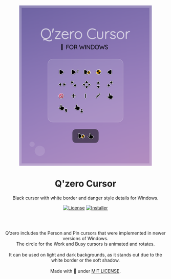 </br>
<p align="center"><a href="#"><img src="docs/assets/Preview.png" align="center" alt="Drop Icons"/></a></p>
<h1 align="center">Q'zero Cursor</h1>
<p align="center">Black cursor with white border and danger style details for Windows.</p>

<p align="center">
<a href="LICENSE"><img alt="License" src="https://img.shields.io/badge/License-MIT-8c79b7?style=flat-square&labelColor=343B45"/></a>
<a href="/installer%20src"><img alt="Installer" src="https://img.shields.io/badge/Installer-Yes-8c79b7?style=flat-square&labelColor=343B45"/></a>
</p>
</br>
</br>
<p align="center">Q’zero includes the Person and Pin cursors that were implemented in newer versions of Windows.
</br>
The circle for the Work and Busy cursors is animated and rotates.
</br>
</br>
It can be used on light and dark backgrounds, as it stands out due to the white border or the soft shadow.
</br>
</br>
Made with 🤍 under <a href="LICENSE">MIT LICENSE</a>.</p>

</br>
